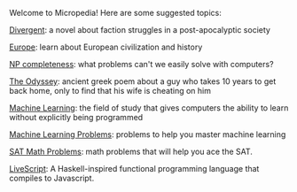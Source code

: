 Welcome to Micropedia! Here are some suggested topics:

[Divergent](divergent): a novel about faction struggles in a post-apocalyptic society

[Europe](europe): learn about European civilization and history

[NP completeness](np-completeness): what problems can't we easily solve with computers?

[The Odyssey](odyssey): ancient greek poem about a guy who takes 10 years to get back home, only to find that his wife is cheating on him

[Machine Learning](machine-learning): the field of study that gives computers the ability to learn without explicitly being programmed

[Machine Learning Problems](problems?topic=machine-learning): problems to help you master machine learning

[SAT Math Problems](problems?topic=sat-math): math problems that will help you ace the SAT.

[LiveScript](livescript): A Haskell-inspired functional programming language that compiles to Javascript.

